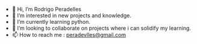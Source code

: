 - 👋 Hi, I’m Rodrigo Peradelles
- 👀 I’m interested in new projects and knowledge.
- 🌱 I’m currently learning python.
- 💞️ I’m looking to collaborate on projects where i can solidify my learning.
- 📫 How to reach me : peradevlles@gmail.com

<!---
peradevlles/peradevlles is a ✨ special ✨ repository because its `README.md` (this file) appears on your GitHub profile.
You can click the Preview link to take a look at your changes.
--->
